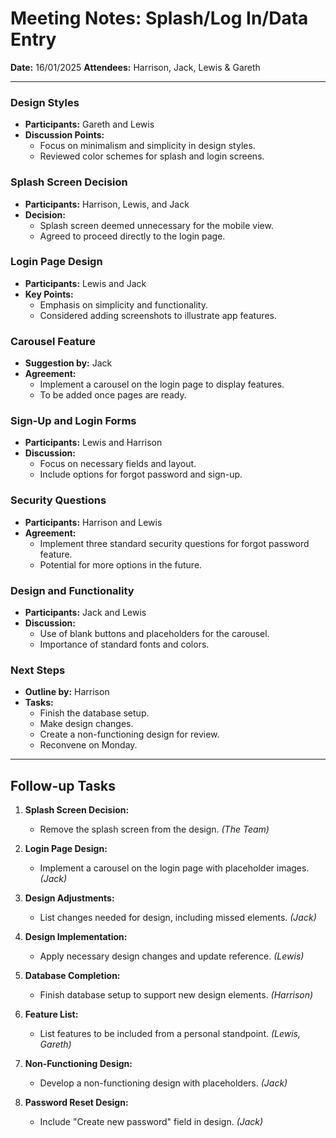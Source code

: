 # Meeting Notes: Splash/Log In/Data Entry

**Date:** 16/01/2025
**Attendees:** Harrison, Jack, Lewis & Gareth

---

### Design Styles

- **Participants:** Gareth and Lewis
- **Discussion Points:**
  - Focus on minimalism and simplicity in design styles.
  - Reviewed color schemes for splash and login screens.

### Splash Screen Decision

- **Participants:** Harrison, Lewis, and Jack
- **Decision:**
  - Splash screen deemed unnecessary for the mobile view.
  - Agreed to proceed directly to the login page.

### Login Page Design

- **Participants:** Lewis and Jack
- **Key Points:**
  - Emphasis on simplicity and functionality.
  - Considered adding screenshots to illustrate app features.

### Carousel Feature

- **Suggestion by:** Jack
- **Agreement:**
  - Implement a carousel on the login page to display features.
  - To be added once pages are ready.

### Sign-Up and Login Forms

- **Participants:** Lewis and Harrison
- **Discussion:**
  - Focus on necessary fields and layout.
  - Include options for forgot password and sign-up.

### Security Questions

- **Participants:** Harrison and Lewis
- **Agreement:**
  - Implement three standard security questions for forgot password feature.
  - Potential for more options in the future.

### Design and Functionality

- **Participants:** Jack and Lewis
- **Discussion:**
  - Use of blank buttons and placeholders for the carousel.
  - Importance of standard fonts and colors.

### Next Steps

- **Outline by:** Harrison
- **Tasks:**
  - Finish the database setup.
  - Make design changes.
  - Create a non-functioning design for review.
  - Reconvene on Monday.

---

## Follow-up Tasks

1. **Splash Screen Decision:**
   - Remove the splash screen from the design. *(The Team)*

2. **Login Page Design:**
   - Implement a carousel on the login page with placeholder images. *(Jack)*

3. **Design Adjustments:**
   - List changes needed for design, including missed elements. *(Jack)*

4. **Design Implementation:**
   - Apply necessary design changes and update reference. *(Lewis)*

5. **Database Completion:**
   - Finish database setup to support new design elements. *(Harrison)*

6. **Feature List:**
   - List features to be included from a personal standpoint. *(Lewis, Gareth)*

7. **Non-Functioning Design:**
   - Develop a non-functioning design with placeholders. *(Jack)*

8. **Password Reset Design:**
   - Include "Create new password" field in design. *(Jack)*
